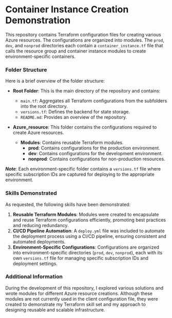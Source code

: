 # Container Instance Creation Demonstration

This repository contains Terraform configuration files for creating various Azure resources. The configurations are organized into modules. The `prod`, `dev`, and `nonprod` directories each contain a `container_instance.tf` file that calls the resource group and container instance modules to create environment-specific containers.

### Folder Structure

Here is a brief overview of the folder structure:

- **Root Folder**: This is the main directory of the repository and contains:
  - `main.tf`: Aggregates all Terraform configurations from the subfolders into the root directory.
  - `versions.tf`: Defines the backend for state storage.
  - `README.md`: Provides an overview of the repository.

- **Azure_resource**: This folder contains the configurations required to create Azure resources.
  - **Modules**: Contains reusable Terraform modules.
    - **prod**: Contains configurations for the production environment.
    - **dev**: Contains configurations for the development environment.
    - **nonprod**: Contains configurations for non-production resources.

***Note***: Each environment-specific folder contains a `versions.tf` file where specific subscription IDs are captured for deploying to the appropriate environment.

### Skills Demonstrated

As requested, the following skills have been demonstrated:

1. **Reusable Terraform Modules**: Modules were created to encapsulate and reuse Terraform configurations efficiently, promoting best practices and reducing redundancy.
2. **CI/CD Pipeline Automation**: A `deploy.yml` file was included to automate the deployment process using a CI/CD pipeline, ensuring consistent and automated deployments.
3. **Environment-Specific Configurations**: Configurations are organized into environment-specific directories (`prod`, `dev`, `nonprod`), each with its own `versions.tf` file for managing specific subscription IDs and deployment settings.

### Additional Information

During the development of this repository, I explored various solutions and wrote modules for different Azure resource creations. Although these modules are not currently used in the client configuration file, they were created to demonstrate my Terraform skill set and my approach to designing reusable and scalable infrastructure.